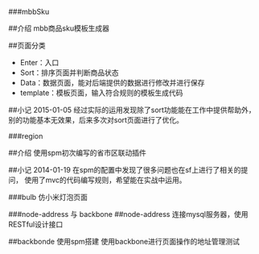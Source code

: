 ###mbbSku

##介绍
mbb商品sku模板生成器 

##页面分类
- Enter：入口  
- Sort：排序页面并判断商品状态  
- Data：数据页面，能对后端提供的数据进行修改并进行保存  
- template：模板页面，输入符合规则的模板生成代码  

##小记
2015-01-05
经过实际的运用发现除了sort功能能在工作中提供帮助外，
别的功能基本无效果，后来多次对sort页面进行了优化。 


###region

##介绍
使用spm初次编写的省市区联动插件

##小记
2014-01-19
在spm的配置中发现了很多问题也在sf上进行了相关的提问，
使用了mvc的代码编写规则，希望能在实战中运用。

###bulb
仿小米灯泡页面

###node-address 与 backbone
##node-address
连接mysql服务器，使用RESTful设计接口

##backbonde
使用spm搭建
使用backbone进行页面操作的地址管理测试


